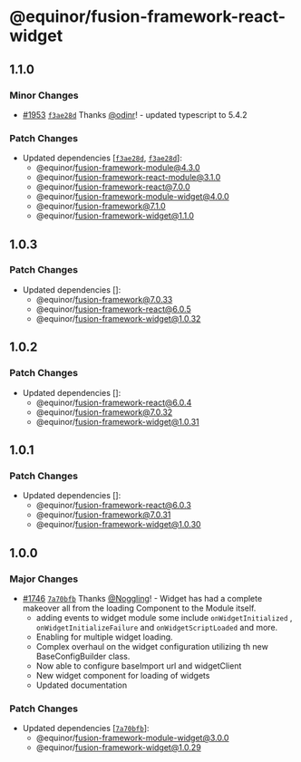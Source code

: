 # @equinor/fusion-framework-react-widget

## 1.1.0

### Minor Changes

- [#1953](https://github.com/equinor/fusion-framework/pull/1953) [`f3ae28d`](https://github.com/equinor/fusion-framework/commit/f3ae28dc6d1d5043605e07e2cd2e83ae799cd904) Thanks [@odinr](https://github.com/odinr)! - updated typescript to 5.4.2

### Patch Changes

- Updated dependencies [[`f3ae28d`](https://github.com/equinor/fusion-framework/commit/f3ae28dc6d1d5043605e07e2cd2e83ae799cd904), [`f3ae28d`](https://github.com/equinor/fusion-framework/commit/f3ae28dc6d1d5043605e07e2cd2e83ae799cd904)]:
  - @equinor/fusion-framework-module@4.3.0
  - @equinor/fusion-framework-react-module@3.1.0
  - @equinor/fusion-framework-react@7.0.0
  - @equinor/fusion-framework-module-widget@4.0.0
  - @equinor/fusion-framework@7.1.0
  - @equinor/fusion-framework-widget@1.1.0

## 1.0.3

### Patch Changes

- Updated dependencies []:
  - @equinor/fusion-framework@7.0.33
  - @equinor/fusion-framework-react@6.0.5
  - @equinor/fusion-framework-widget@1.0.32

## 1.0.2

### Patch Changes

- Updated dependencies []:
  - @equinor/fusion-framework-react@6.0.4
  - @equinor/fusion-framework@7.0.32
  - @equinor/fusion-framework-widget@1.0.31

## 1.0.1

### Patch Changes

- Updated dependencies []:
  - @equinor/fusion-framework-react@6.0.3
  - @equinor/fusion-framework@7.0.31
  - @equinor/fusion-framework-widget@1.0.30

## 1.0.0

### Major Changes

- [#1746](https://github.com/equinor/fusion-framework/pull/1746) [`7a70bfb`](https://github.com/equinor/fusion-framework/commit/7a70bfb6674c5cf8624ce090e318239a41c8fb86) Thanks [@Noggling](https://github.com/Noggling)! - Widget has had a complete makeover all from the loading Component to the Module itself.
  - adding events to widget module some include `onWidgetInitialized` , `onWidgetInitializeFailure` and `onWidgetScriptLoaded` and more.
  - Enabling for multiple widget loading.
  - Complex overhaul on the widget configuration utilizing th new BaseConfigBuilder class.
  - Now able to configure baseImport url and widgetClient
  - New widget component for loading of widgets
  - Updated documentation

### Patch Changes

- Updated dependencies [[`7a70bfb`](https://github.com/equinor/fusion-framework/commit/7a70bfb6674c5cf8624ce090e318239a41c8fb86)]:
  - @equinor/fusion-framework-module-widget@3.0.0
  - @equinor/fusion-framework-widget@1.0.29
